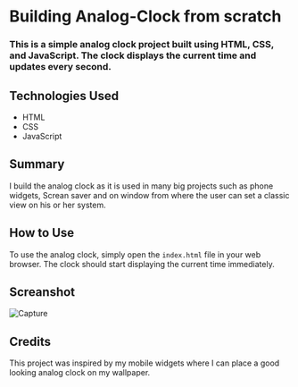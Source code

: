 # Building Analog-Clock from scratch

### This is a simple analog clock project built using HTML, CSS, and JavaScript. The clock displays the current time and updates every second.

## Technologies Used

- HTML
- CSS
- JavaScript

## Summary
I build the analog clock as it is used in many big projects such as phone widgets, Screan saver and on window from where the user can set a classic view on his or her system.


## How to Use

To use the analog clock, simply open the `index.html` file in your web browser. The clock should start displaying the current time immediately.

## Screanshot

![Capture](https://user-images.githubusercontent.com/101728039/228360487-55812740-48ac-49ea-aecd-1fa88f69ab99.JPG)

## Credits

This project was inspired by my mobile widgets where I can place a good looking analog clock on my wallpaper.


